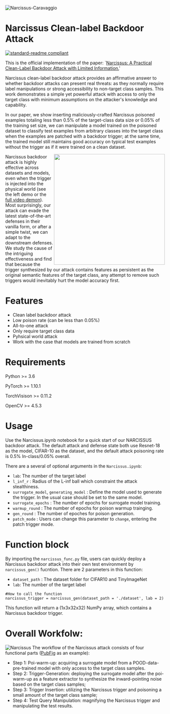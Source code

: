 ![Narcissus-Caravaggio](https://user-images.githubusercontent.com/77789132/162662050-11494b6e-a4fd-486b-80ef-d895654e4a8d.jpg)

# Narcissus Clean-label Backdoor Attack

[![standard-readme compliant](https://img.shields.io/badge/readme%20style-standard-brightgreen.svg?style=flat-square)](https://github.com/RichardLitt/standard-readme)

This is the official implementation of the paper: `<a href="https://arxiv.org/pdf/2204.05255.pdf">Narcissus: A Practical Clean-Label Backdoor Attack with Limited Information.</a>'

Narcissus clean-label backdoor attack provides an affirmative answer to whether backdoor attacks can present real threats: as they normally require label manipulations or strong accessibility to non-target class samples. This work demonstrates a simple yet powerful attack with access to only the target class with minimum assumptions on the attacker's knowledge and capability.

In our paper, we show inserting maliciously-crafted Narcissus poisoned examples totaling less than 0.5\% of the target-class data size or 0.05\% of the training set size, we can manipulate a model trained on the poisoned dataset to classify test examples from arbitrary classes into the target class when the examples are patched with a backdoor trigger; at the same time, the trained model still maintains good accuracy on typical test examples without the trigger as if it were trained on a clean dataset. 

<img align="right" width="350px" src="https://user-images.githubusercontent.com/64983135/162965476-8ae89a8a-604f-465c-a50a-fef294422f28.gif">
Narcissus backdoor attack is highly effective across datasets and models, even when the trigger is injected into the physical world (see the left demo or the <a href="https://drive.google.com/file/d/1e9iL99hOi3D6UmfjEUjv0lnFAtyrzIWw/view">full video demon</a>). Most surprisingly, our attack can evade the latest state-of-the-art defenses in their vanilla form, or after a simple twist, we can adapt to the downstream defenses. We study the cause of the intriguing effectiveness and find that because the trigger synthesized by our attack contains features as persistent as the original semantic features of the target class, any attempt to remove such triggers would inevitably hurt the model accuracy first.

# Features
- Clean label backdoor attack
- Low poison rate (can be less than 0.05\%)
- All-to-one attack
- Only require target class data
- Pyhsical world attack
- Work with the case that models are trained from scratch

# Requirements
Python >= 3.6

PyTorch >= 1.10.1

TorchVisison >= 0.11.2

OpenCV >= 4.5.3

# Usage

Use the Narcissus.ipynb notebook for a quick start of our NARCISSUS backdoor attack. The default attack and defense state both use Resnet-18 as the model, CIFAR-10 as the dataset, and the default attack poisoning rate is 0.5% In-class/0.05% overall.

There are a several of optional arguments in the ```Narcissus.ipynb```:

- ```lab```: The number of the target label
- ```l_inf_r``` : Radius of the L-inf ball which constraint the attack stealthiness.
- ```surrogate_model```, ```generating_model``` : Define the model used to generate the trigger. In the usual case should be set to the same model.
- ```surrogate_epochs``` : The number of epochs for surrogate model training.
- ```warmup_round``` : The number of epochs for poison warmup trainging.
- ```gen_round``` : The number of epoches for poison generation.
- ```patch_mode``` : Users can change this parameter to ```change```, entering the patch trigger mode. 

# Function block
By importing the ```narcissus_func.py``` file, users can quickly deploy a Narcissus backdoor attack into their own test environment by ```narcissus_gen()``` fucntion. There are 2 parameters in this function:
- ```dataset_path``` : The dataset folder for CIFAR10 and TinyImageNet
- ```lab```: The number of the target label

```
#How to call the function 
narcissus_trigger = narcissus_gen(dataset_path = './dataset', lab = 2)
```

This function will return a (1x3x32x32) NumPy array, which contains a Narcissus backdoor trigger.

# Overall Workfolw:
![Narcissus](https://user-images.githubusercontent.com/64983135/162639447-05d02a49-9668-49a0-8d91-c82b952a801e.png)
The workflow of the Narcissus attack consists of four functional parts (<a href="https://www.cs.columbia.edu/CAVE/databases/pubfig/">PubFig</a> as an example):

- Step 1: Poi-warm-up: acquiring a surrogate model from a POOD-data-pre-trained model with only access to the target class samples. 
- Step 2: Trigger-Generation: deploying the surrogate model after the poi-warm-up as a feature extractor to synthesize the inward-pointing noise based on the target class samples; 
- Step 3: Trigger Insertion: utilizing the Narcissus trigger and poisoning a small amount of the target class sample; 
- Step 4: Test Query Manipulation: magnifying the Narcissus trigger and manipulating the test results.


